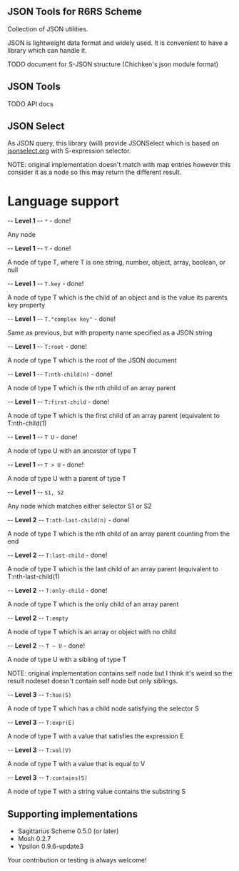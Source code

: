JSON Tools for R6RS Scheme
---------------------------------

Collection of JSON utilities.

JSON is lightweight data format and widely used. It is convenient to have
a library which can handle it.

TODO document for S-JSON structure (Chichken's json module format)



JSON Tools
-----------

TODO API docs


JSON Select
-----------

As JSON query, this library (will) provide JSONSelect which is based on
[jsonselect.org](http://jsonselect.org/#docs) with S-expression selector.

NOTE: original implementation doesn't match with map entries however
this consider it as a node so this may return the different result.


Language support
================

-- **Level 1** -- `*` - done!

Any node

-- **Level 1** -- `T` - done!

A node of type T, where T is one string, number, object, array, boolean, or null

-- **Level 1** -- `T.key` - done!

A node of type T which is the child of an object and is the value its parents
key property

-- **Level 1** -- `T."complex key"` - done!

Same as previous, but with property name specified as a JSON string

-- **Level 1** -- `T:root` - done!

A node of type T which is the root of the JSON document

-- **Level 1** -- `T:nth-child(n)` - done!

A node of type T which is the nth child of an array parent

-- **Level 1** -- `T:first-child` - done!

A node of type T which is the first child of an array parent (equivalent
to T:nth-child(1)

-- **Level 1** -- `T U` - done!

A node of type U with an ancestor of type T

-- **Level 1** -- `T > U` - done!

A node of type U with a parent of type T

-- **Level 1** -- `S1, S2`

Any node which matches either selector S1 or S2

-- **Level 2** -- `T:nth-last-child(n)` - done!

A node of type T which is the nth child of an array parent counting from the end

-- **Level 2** -- `T:last-child` - done!

A node of type T which is the last child of an array parent (equivalent
to T:nth-last-child(1)

-- **Level 2** -- `T:only-child` - done!

A node of type T which is the only child of an array parent

-- **Level 2** -- `T:empty`

A node of type T which is an array or object with no child

-- **Level 2** -- `T ~ U` - done!

A node of type U with a sibling of type T

NOTE: original implementation contains self node but I think it's weird
so the result nodeset doesn't contain self node but only siblings.

-- **Level 3** -- `T:has(S)`

A node of type T which has a child node satisfying the selector S

-- **Level 3** -- `T:expr(E)`

A node of type T with a value that satisfies the expression E

-- **Level 3** -- `T:val(V)`

A node of type T with a value that is equal to V

-- **Level 3** -- `T:contains(S)`

A node of type T with a string value contains the substring S


Supporting implementations
--------------------------

* Sagittarius Scheme 0.5.0 (or later)
* Mosh 0.2.7
* Ypsilon 0.9.6-update3

Your contribution or testing is always welcome!
